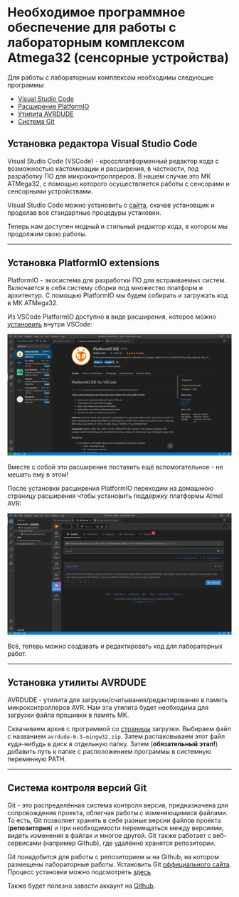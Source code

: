 # Необходимое программное обеспечение для работы с лабораторным комплекcом Atmega32 (сенсорные устройства)

Для работы с лабораторным комплексом необходимы следующие программы:

* [Visual Studio Code](#установка-редактора-visual-studio-code)
* [Расширение PlatformIO](#установка-platformio-extensions)
* [Утилита AVRDUDE](#установка-утилиты-avrdude)
* [Система Git](#система-контроля-версий-git)

## Установка редактора Visual Studio Code

Visual Studio Code (VSCode) - кроссплатформенный редактор кода с возможностью кастомизации и расширения, в частности, под разработку ПО для микроконтроллреров. В нашем случае это МК ATMega32, с помощью которого осуществляется работы с сенсорами и сенсорными устройствами.

Visual Studio Code можно установить с [сайта](https://code.visualstudio.com), скачав установщик и проделав все стандартные процедуры установки.

Теперь нам доступен модный и стильный редактор кода, в котором мы продолжим свою работы.

---

## Установка PlatformIO extensions

PlatformIO - экосистема для разработки ПО для встраиваемых систем. Включается в себя систему сборки под множество платформ и архитектур. С помощью PlatformIO мы будем собирать и загружать код в МК ATMega32.

Из VSCode PlatformIO доступно в виде расширения, которое можно [установить](https://platformio.org/install/ide?install=vscode) внутри VSCode:

![fig1](images/platformio-extension.png)

Вместе с собой это расширение поставить ещё вспомогательное - не мешать ему в этом!

После установки расширения PlatformIO переходим на домашнюю страницу расширения чтобы установить поддержку платформы Atmel AVR:

![fig2](images/atmel-avr.png)

Всё, теперь можно создавать и редактировать код для лабораторных работ.

---

## Установка утилиты AVRDUDE

AVRDUDE - утилита для загрузки/считывания/редактирования в память микроконтроллеров AVR. Нам эта утилита будет необходима для загрузки файла прошивки в память МК. 

Сквачиваем архив с программой со [страницы](http://download.savannah.gnu.org/releases/avrdude/) загрузки. Выбираем файл с названием `avrdude-6.3-mingw32.zip`. Затем распаковываем этот файл куда-нибудь в диск в отдельную папку. Затем (**обязательный этап!**) добавить путь к папке с расположением программы в системную переменную PATH.

---

## Система контроля версий Git

Git - это распределённая система контроля версия, предназначена для сопровождения проекта, облегчая работы с изменяющимися файлами. То есть, Git позволяет хранить в себе разные версии файлов проекта (**репозитория**) и при необходимости перемещаться между версиями, видеть изменения в файлах и многое другой. Git также работает с веб-сервисами (например Github), где удалённо хранятся репозитории.

Git понадобится для работы с репозиторием ы на Github, на котором размещены лабораторные работы. Установить Git [оффициального сайта](https://git-scm.com/downloads). Процесс установки можно подсмотреть [здесь](https://devpractice.ru/git-for-beginners-part-2-install-git/). 

Также будет полезно завести аккаунт на [Github](https://github.com).